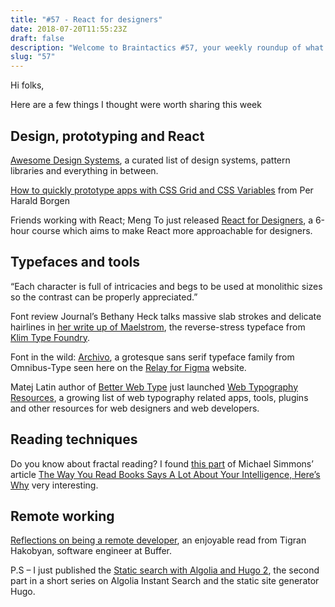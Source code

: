```yaml
---
title: "#57 - React for designers"
date: 2018-07-20T11:55:23Z
draft: false
description: "Welcome to Braintactics #57, your weekly roundup of what’s happening in design, code and typography."
slug: "57"
---
```


Hi folks,

Here are a few things I thought were worth sharing this week

## Design, prototyping and React

[Awesome Design Systems](https://github.com/alexpate/awesome-design-systems), a curated list of design systems, pattern libraries and everything in between.

[How to quickly prototype apps with CSS Grid and CSS Variables](https://medium.freecodecamp.org/how-to-quickly-prototype-apps-with-css-grid-and-css-variables-8d3d96d68eaa) from Per Harald Borgen

Friends working with React; Meng To just released [React for Designers](https://designcode.io/react), a 6-hour course which aims to make React more approachable for designers.

## Typefaces and tools

“Each character is full of intricacies and begs to be used at monolithic sizes so the contrast can be properly appreciated.”

Font review Journal’s Bethany Heck talks massive slab strokes and delicate hairlines in [her write up of Maelstrom](http://fontreviewjournal.com/maelstrom/), the reverse-stress typeface from [Klim Type Foundry](https://klim.co.nz/retail-fonts/maelstrom/).

Font in the wild: [Archivo](https://fonts.google.com/specimen/Archivo), a grotesque sans serif typeface family from Omnibus-Type seen here on the [Relay for Figma](https://relayforfigma.com/) website.

Matej Latin author of [Better Web Type](https://betterwebtype.com/) just launched [Web Typography Resources](https://betterwebtype.com/web-typography-resources), a growing list of web typography related apps, tools, plugins and other resources for web designers and web developers.

## Reading techniques

Do you know about fractal reading? I found [this part](https://medium.com/the-mission/the-way-you-read-books-says-a-lot-about-your-intelligence-find-out-why-c2127b00eb03?inf_contact_key=8fd133a3034222e8841accdf2c45fa16f4272181965875b2beda821f6de7e031#59fb) of Michael Simmons’ article [The Way You Read Books Says A Lot About Your Intelligence, Here’s Why](https://medium.com/the-mission/the-way-you-read-books-says-a-lot-about-your-intelligence-find-out-why-c2127b00eb03?inf_contact_key=8fd133a3034222e8841accdf2c45fa16f4272181965875b2beda821f6de7e031#59fb) very interesting.

## Remote working

[Reflections on being a remote developer](https://blog.cronhub.io/reflections-on-being-a-remote-developer/), an enjoyable read from Tigran Hakobyan, software engineer at Buffer.

P.S – I just published the [Static search with Algolia and Hugo 2](https://harrycresswell.com/articles/hugo-algolia-2/), the second part in a short series on Algolia Instant Search and the static site generator Hugo.
